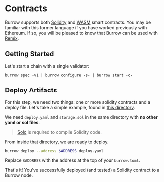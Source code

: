 # Contracts

Burrow supports both [Solidity](https://solidity.readthedocs.io/) and [WASM](reference/wasm.md) smart contracts. You may be familiar with this former language
if you have worked previously with Ethereum. If so, you will be pleased to know that Burrow can be used with [Remix](http://remix.ethereum.org/).

## Getting Started

Let's start a chain with a single validator:

```shell
burrow spec -v1 | burrow configure -s- | burrow start -c-
```

## Deploy Artifacts

For this step, we need two things: one or more solidity contracts and a deploy file. Let's take a simple example, found in [this directory](https://github.com/hyperledger/burrow/tree/master/tests/jobs_fixtures/app06-deploy_basic_contract_and_different_solc_types_packed_unpacked).

We need `deploy.yaml` and `storage.sol` in the same directory with **no other yaml or sol files**.

> [Solc](https://solidity.readthedocs.io/en/v0.4.21/installing-solidity.html) is required to compile Solidity code.

From inside that directory, we are ready to deploy.

```bash
burrow deploy --address $ADDRESS deploy.yaml
```

Replace `$ADDRESS` with the address at the top of your `burrow.toml`.

That's it! You've successfully deployed (and tested) a Solidity contract to a Burrow node.